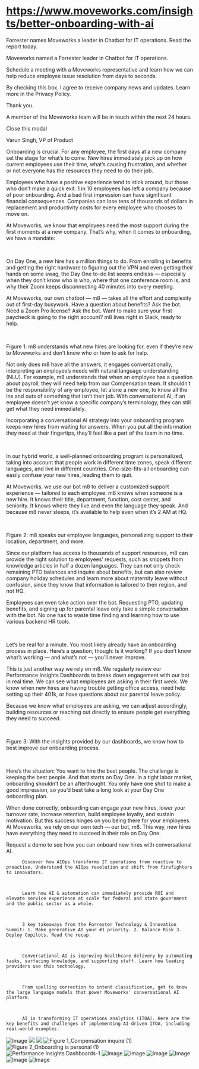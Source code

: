 # https://www.moveworks.com/insights/better-onboarding-with-ai

Forrester names Moveworks a leader in Chatbot for IT operations. Read the report today.

Moveworks named a Forrester leader in Chatbot for IT operations. 

Schedule a meeting with a Moveworks representative and learn how we can help reduce employee issue resolution from days to seconds.

By checking this box, I agree to receive company news and updates. Learn more in the Privacy Policy.

Thank you.

A member of the Moveworks team will be in touch within the next 24 hours.



  Close this modal
  



Varun Singh, VP of Product


Onboarding is crucial. For any employee, the first days at a new company set the stage for what’s to come. New hires immediately pick up on how current employees use their time, what’s causing frustration, and whether or not everyone has the resources they need to do their job.

Employees who have a positive experience tend to stick around, but those who don’t make a quick exit. 1 in 10 employees has left a company because of poor onboarding. And a bad first impression can have significant financial consequences. Companies can lose tens of thousands of dollars in replacement and productivity costs for every employee who chooses to move on.

At Moveworks, we know that employees need the most support during the first moments at a new company. That’s why, when it comes to onboarding, we have a mandate:

 

On Day One, a new hire has a million things to do. From enrolling in benefits and getting the right hardware to figuring out the VPN and even getting their hands on some swag, the Day One to-do list seems endless — especially when they don’t know who is who, where that one conference room is, and why their Zoom keeps disconnecting 40 minutes into every meeting.

At Moveworks, our own chatbot — m8 — takes all the effort and complexity out of first-day busywork. Have a question about benefits? Ask the bot. Need a Zoom Pro license? Ask the bot. Want to make sure your first paycheck is going to the right account? m8 lives right in Slack, ready to help.

 

Figure 1: m8 understands what new hires are looking for, even if they’re new to Moveworks and don’t know who or how to ask for help.

Not only does m8 have all the answers, it engages conversationally, interpreting an employee’s needs with natural language understanding (NLU). For example, m8 understands that when an employee has a question about payroll, they will need help from our Compensation team. It shouldn’t be the responsibility of any employee, let alone a new one, to know all the ins and outs of something that isn’t their job. With conversational AI, if an employee doesn’t yet know a specific company’s terminology, they can still get what they need immediately. 

Incorporating a conversational AI strategy into your onboarding program keeps new hires from waiting for answers. When you put all the information they need at their fingertips, they’ll feel like a part of the team in no time.

 

In our hybrid world, a well-planned onboarding program is personalized, taking into account that people work in different time zones, speak different languages, and live in different countries. One-size-fits-all onboarding can easily confuse your new hires, leading them to quit. 

At Moveworks, we use our bot m8 to deliver a customized support experience — tailored to each employee. m8 knows when someone is a new hire. It knows their title, department, function, cost center, and seniority. It knows where they live and even the language they speak. And because m8 never sleeps, it’s available to help even when it’s 2 AM at HQ.

 

Figure 2: m8 speaks our employee languages, personalizing support to their location, department, and more. 

Since our platform has access to thousands of support resources, m8 can provide the right solution to employees’ requests, such as snippets from knowledge articles in half a dozen languages. They can not only check remaining PTO balances and inquire about benefits, but can also review company holiday schedules and learn more about maternity leave without confusion, since they know that information is tailored to their region, and not HQ.

Employees can even take action over the bot. Requesting PTO, updating benefits, and signing up for parental leave only take a simple conversation with the bot. No one has to waste time finding and learning how to use various backend HR tools.

 

Let’s be real for a minute. You most likely already have an onboarding process in place. Here’s a question, though: Is it working? If you don’t know what’s working — and what’s not — you’ll never improve.

This is just another way we rely on m8. We regularly review our Performance Insights Dashboards to break down engagement with our bot in real time. We can see what employees are asking in their first week. We know when new hires are having trouble getting office access, need help setting up their 401k, or have questions about our parental leave policy. 

Because we know what employees are asking, we can adjust accordingly, building resources or reaching out directly to ensure people get everything they need to succeed.

 

Figure 3: With the insights provided by our dashboards, we know how to best improve our onboarding process.

 

Here’s the situation: You want to hire the best people. The challenge is keeping the best people. And that starts on Day One. In a tight labor market, onboarding shouldn’t be an afterthought. You only have one shot to make a good impression, so you’d best take a long look at your Day One onboarding plan.

When done correctly, onboarding can engage your new hires, lower your turnover rate, increase retention, build employee loyalty, and sustain motivation. But this success hinges on you being there for your employees. At Moveworks, we rely on our own tech — our bot, m8. This way, new hires have everything they need to succeed in their role on Day One.

Request a demo to see how you can onboard new hires with conversational AI.


          Discover how AIOps transforms IT operations from reactive to proactive. Understand the AIOps revolution and shift from firefighters to innovators.
        


          Learn how AI & automation can immediately provide ROI and elevate service experience at scale for federal and state government and the public sector as a whole.
        


          3 key takeaways from the Forrester Technology & Innovation Summit: 1. Make generative AI your #1 priority. 2. Balance Risk 3. Deploy Copilots. Read the recap.
        


          Conversational AI is improving healthcare delivery by automating tasks, surfacing knowledge, and supporting staff. Learn how leading providers use this technology.
        


          From spelling correction to intent classification, get to know the large language models that power Moveworks' conversational AI platform.
        


          AI is transforming IT operations analytics (ITOA). Here are the key benefits and challenges of implementing AI-driven ITOA, including real-world examples.
        



![Image](https://www.moveworks.com/hubfs/img/site/qr-demo.png)
![](https://www.moveworks.com/hubfs/Onboarding%20with%20Moveworks.jpeg)
![](https://www.moveworks.com/hubfs/Onboarding%20with%20Moveworks.jpeg)
![Figure 1_Compensation inquire (1)](https://www.moveworks.com/hs-fs/hubfs/Figure%201_Compensation%20inquire%20(1).png?noresize&width=557&name=Figure%201_Compensation%20inquire%20(1).png)
![Figure 2_Onboarding is personal (1)](https://www.moveworks.com/hs-fs/hubfs/Figure%202_Onboarding%20is%20personal%20(1).png?noresize&width=557&name=Figure%202_Onboarding%20is%20personal%20(1).png)
![Performance Insights Dashboards-1](https://www.moveworks.com/hs-fs/hubfs/Performance%20Insights%20Dashboards-1.jpeg?width=664&name=Performance%20Insights%20Dashboards-1.jpeg)
![Image](https://www.moveworks.com/hs-fs/hubfs/AIOps-featured-image.png?length=50&name=AIOps-featured-image.png)
![Image](https://www.moveworks.com/hs-fs/hubfs/Public-Sector-Convo-AI.png?length=50&name=Public-Sector-Convo-AI.png)
![Image](https://www.moveworks.com/hs-fs/hubfs/Forrester%20T%26I%20%281%29.png?length=50&name=Forrester%20T&I%20%281%29.png)
![Image](https://www.moveworks.com/hs-fs/hubfs/healthcare-test.png?length=50&name=healthcare-test.png)
![Image](https://www.moveworks.com/hs-fs/hubfs/Moveworks_LLM_Feature.png?length=50&name=Moveworks_LLM_Feature.png)
![Image](https://www.moveworks.com/hs-fs/hubfs/ITOA_feature.png?length=50&name=ITOA_feature.png)
